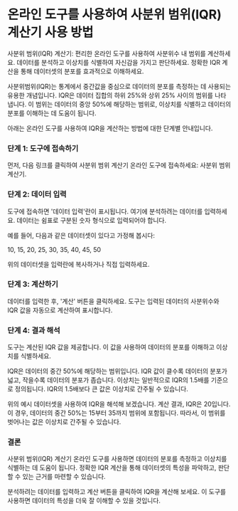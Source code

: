 온라인 도구를 사용하여 사분위 범위(IQR) 계산기 사용 방법
==================================

사분위 범위(IQR) 계산기: 편리한 온라인 도구를 사용하여 사분위수 내 범위를 계산하세요. 데이터를 분석하고 이상치를 식별하여 자신감을 가지고 판단하세요. 정확한 IQR 계산을 통해 데이터셋의 분포를 효과적으로 이해하세요.

사분위범위(IQR)는 통계에서 중간값을 중심으로 데이터의 분포를 측정하는 데 사용되는 유용한 개념입니다. IQR은 데이터 집합의 하위 25%와 상위 25% 사이의 범위를 나타냅니다. 이 범위는 데이터의 중앙 50%에 해당하는 범위로, 이상치를 식별하고 데이터의 분포를 이해하는 데 도움이 됩니다.

아래는 온라인 도구를 사용하여 IQR을 계산하는 방법에 대한 단계별 안내입니다.

### 단계 1: 도구에 접속하기

먼저, 다음 링크를 클릭하여 사분위 범위 계산기 온라인 도구에 접속하세요: 사분위 범위 계산기.

### 단계 2: 데이터 입력

도구에 접속하면 '데이터 입력'란이 표시됩니다. 여기에 분석하려는 데이터를 입력하세요. 데이터는 쉼표로 구분된 숫자 형식으로 입력되어야 합니다.

예를 들어, 다음과 같은 데이터셋이 있다고 가정해 봅시다:

10, 15, 20, 25, 30, 35, 40, 45, 50

위의 데이터셋을 입력란에 복사하거나 직접 입력하세요.

### 단계 3: 계산하기

데이터를 입력한 후, '계산' 버튼을 클릭하세요. 도구는 입력된 데이터의 사분위수와 IQR 값을 자동으로 계산하여 표시합니다.

### 단계 4: 결과 해석

도구는 계산된 IQR 값을 제공합니다. 이 값을 사용하여 데이터의 분포를 이해하고 이상치를 식별하세요.

IQR은 데이터의 중간 50%에 해당하는 범위입니다. IQR 값이 클수록 데이터의 분포가 넓고, 작을수록 데이터의 분포가 좁습니다. 이상치는 일반적으로 IQR의 1.5배를 기준으로 정의됩니다. IQR의 1.5배보다 큰 값은 이상치로 간주될 수 있습니다.

위의 예시 데이터셋을 사용하여 IQR을 해석해 보겠습니다. 계산 결과, IQR은 20입니다. 이 경우, 데이터의 중간 50%는 15부터 35까지 범위에 포함됩니다. 따라서, 이 범위를 벗어나는 값은 이상치로 간주될 수 있습니다.

### 결론

사분위 범위(IQR) 계산기 온라인 도구를 사용하면 데이터의 분포를 측정하고 이상치를 식별하는 데 도움이 됩니다. 정확한 IQR 계산을 통해 데이터셋의 특성을 파악하고, 판단할 수 있는 근거를 마련할 수 있습니다.

분석하려는 데이터를 입력하고 계산 버튼을 클릭하여 IQR을 계산해 보세요. 이 도구를 사용하면 데이터의 특성을 더욱 잘 이해할 수 있을 것입니다.